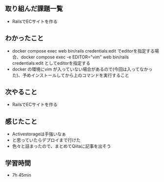 ## 取り組んだ課題一覧
- RailsでECサイトを作る
## わかったこと
- docker compose exec web bin/rails credentials:edit でeditorを指定する場合、docker compose exec -e EDITOR="vim" web bin/rails credentials:edit としてeditorを指定する
- docker の環境にvim が入っていない場合があるので(今回は入ってなかった)、予めインストールしてから上のコマンドを実行すること
## 次やること
- RailsでECサイトを作る
## 感じたこと
- Activestorageは手強いなぁ
- と思っていたらデプロイまで行けた
- 色々と詰まったので、まとめてQiitaに記事を出そう
## 学習時間
- 7h 45min
